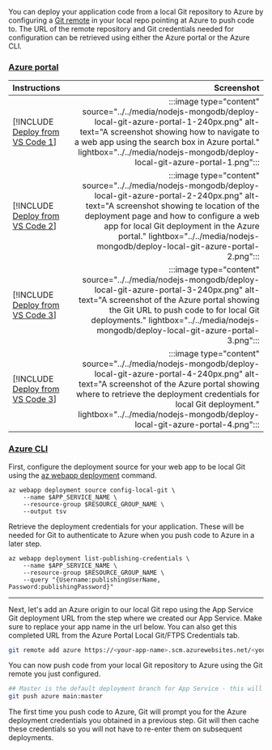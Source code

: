 You can deploy your application code from a local Git repository to Azure by configuring a [Git remote](https://git-scm.com/book/en/v2/Git-Basics-Working-with-Remotes) in your local repo pointing at Azure to push code to. The URL of the remote repository and Git credentials needed for configuration can be retrieved using either the Azure portal or the Azure CLI.

### [Azure portal](#tab/deploy-instructions-azportal)

| Instructions    | Screenshot |
|:----------------|-----------:|
| [!INCLUDE [Deploy from VS Code 1](<./deploy-local-git-azure-portal-1.md>)] | :::image type="content" source="../../media/nodejs-mongodb/deploy-local-git-azure-portal-1-240px.png" alt-text="A screenshot showing how to navigate to a web app using the search box in Azure portal." lightbox="../../media/nodejs-mongodb/deploy-local-git-azure-portal-1.png"::: |
| [!INCLUDE [Deploy from VS Code 2](<./deploy-local-git-azure-portal-2.md>)] | :::image type="content" source="../../media/nodejs-mongodb/deploy-local-git-azure-portal-2-240px.png" alt-text="A screenshot showing te location of the deployment page and how to configure a web app for local Git deployment in the Azure portal." lightbox="../../media/nodejs-mongodb/deploy-local-git-azure-portal-2.png"::: |
| [!INCLUDE [Deploy from VS Code 3](<./deploy-local-git-azure-portal-3.md>)] | :::image type="content" source="../../media/nodejs-mongodb/deploy-local-git-azure-portal-3-240px.png" alt-text="A screenshot of the Azure portal showing the Git URL to push code to for local Git deployments." lightbox="../../media/nodejs-mongodb/deploy-local-git-azure-portal-3.png"::: |
| [!INCLUDE [Deploy from VS Code 3](<./deploy-local-git-azure-portal-4.md>)] | :::image type="content" source="../../media/nodejs-mongodb/deploy-local-git-azure-portal-4-240px.png" alt-text="A screenshot of the Azure portal showing where to retrieve the deployment credentials for local Git deployment." lightbox="../../media/nodejs-mongodb/deploy-local-git-azure-portal-4.png"::: |

### [Azure CLI](#tab/deploy-instructions-azcli)

First, configure the deployment source for your web app to be local Git using the [az webapp deployment](/cli/azure/webapp/deployment) command.  

```azurecli
az webapp deployment source config-local-git \
    --name $APP_SERVICE_NAME \
    --resource-group $RESOURCE_GROUP_NAME \
    --output tsv
```

Retrieve the deployment credentials for your application.  These will be needed for Git to authenticate to Azure when you push code to Azure in a later step.

```azurecli
az webapp deployment list-publishing-credentials \
    --name $APP_SERVICE_NAME \
    --resource-group $RESOURCE_GROUP_NAME \
    --query "{Username:publishingUserName, Password:publishingPassword}"
```

---

Next, let's add an Azure origin to our local Git repo using the App Service Git deployment URL from the step where we created our App Service.  Make sure to replace your app name in the url below.  You can also get this completed URL from the Azure Portal Local Git/FTPS Credentials tab.

```bash
git remote add azure https://<your-app-name>.scm.azurewebsites.net/<your-app-name>.git
```

You can now push code from your local Git repository to Azure using the Git remote you just configured.

```bash
## Master is the default deployment branch for App Service - this will ensure our local main branch works for the deployment
git push azure main:master
```

The first time you push code to Azure, Git will prompt you for the Azure deployment credentials you obtained in a previous step. Git will then cache these credentials so you will not have to re-enter them on subsequent deployments.
